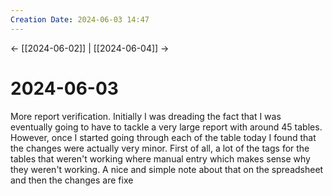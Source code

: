 ```yaml
---
Creation Date: 2024-06-03 14:47
---
```


<- [[2024-06-02]] | [[2024-06-04]]  ->

# 2024-06-03
More report verification. Initially I was dreading the fact that I was eventually going to have to tackle a very large report with around 45 tables. However, once I started going through each of the table today I found that the changes were actually very minor. First of all, a lot of the tags for the tables that weren't working where manual entry which makes sense why they weren't working. A nice and simple note about that on the spreadsheet and then the changes are fixe
